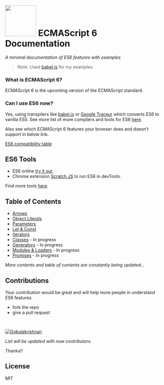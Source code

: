 # <img src="http://i.imgur.com/dZ3KF2a.png" width="100px"/> ECMAScript 6 Documentation

*A minimal documentation of ES6 features with examples*

>Note: Used <a href="http://babeljs.io/" target="_blank">babel.js</a> for my examples.

### What is ECMAScript 6?

ECMAScript 6 is the upcoming version of the ECMAScript standard.

### Can I use ES6 now?

Yes, using transpilers like <a href="http://babeljs.io/" target="_blank">babel.js</a> or <a href="https://github.com/google/traceur-compiler" target="_blank">Google Traceur</a> which converts ES6 to vanilla ES5. See more list of more compliers and tools for ES6 <a href="https://github.com/addyosmani/es6-tools" target="_blank">here</a>.

Also see which ECMAScript 6 features your browser does and doesn’t support in below link.

<a href="http://kangax.github.io/compat-table/es6/" target="_blank">ES6 compatibility table</a>	

## ES6 Tools

- ES6 online <a href="http://babeljs.io/repl/" target="_blank">try it out</a>.
- Chrome extension <a href="https://goo.gl/5bqjIo" target="_blank">Scratch JS</a> to run ES6 in devTools.

Find more tools <a href="https://github.com/addyosmani/es6-tools" target="_blank">here</a>.

## Table of Contents
- [Arrows](https://github.com/gokulkrishh/ES6-Examples/blob/master/Examples/Arrows/Arrows.md "Arrows")
- [Object Literals](https://github.com/gokulkrishh/ES6-Examples/blob/master/Examples/Object%20Literals/Object%20Literals.md "Object Literals")
- [Parameters](https://github.com/gokulkrishh/ES6-Examples/blob/master/Examples/Parameter%20Handling/Parameter%20Handling.md "Parameter Handling")
- [Let & Const](https://github.com/gokulkrishh/ES6-Examples/blob/master/Examples/Let%20&%20Const/Let%20&%20Const.md "Let & Const")
- [Iterators](https://github.com/gokulkrishh/ES6-Examples/blob/master/Examples/Iterators/Iterators.md "Iterators")
- [Classes](#classes) - In progress
- [Generators](#generators) - In progress
- [Modules & Loaders](#modules-&-loaders) - In progress
- [Promises](#promises) - In progress


*More contents and table of contents are constantly being updated...*

## Contributions

Your contribution would be great and will help more people in understand ES6 features.

- fork the repo
- give a pull request

<br>

[![Gokulakrishnan](https://avatars0.githubusercontent.com/u/2944237?v=3&s=72)](https://github.com/gokulkrishh)

*List will be updated with new contributors.*

Thanks!!

License
----

MIT
